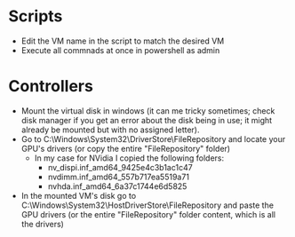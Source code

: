 # Scripts
- Edit the VM name in the script to match the desired VM
- Execute all commnads at once in powershell as admin

# Controllers
- Mount the virtual disk in windows (it can me tricky sometimes; check disk manager if you get an error about the disk being in use; it might already be mounted but with no assigned letter).
- Go to C:\Windows\System32\DriverStore\FileRepository and locate your GPU's drivers (or copy the entire "FileRepository" folder)
	+ In my case for NVidia I copied the following folders:
		* nv_dispi.inf_amd64_9425e4c3b1ac1c47
		* nvdimm.inf_amd64_557b717ea5519a71
		* nvhda.inf_amd64_6a37c1744e6d5825
- In the mounted VM's disk go to C:\Windows\System32\HostDriverStore\FileRepository and paste the GPU drivers (or the entire "FileRepository" folder content, which is all the drivers)